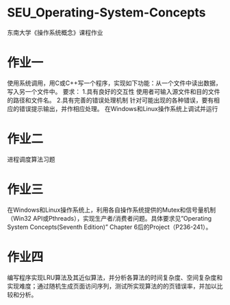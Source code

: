 # SEU_Operating-System-Concepts
东南大学《操作系统概念》课程作业


# 作业一
使用系统调用，用C或C++写一个程序，实现如下功能：从一个文件中读出数据，写入另一个文件中。
要求：
1.具有良好的交互性
使用者可输入源文件和目的文件的路径和文件名。
2.具有完善的错误处理机制
针对可能出现的各种错误，要有相应的错误提示输出，并作相应处理。
在Windows和Linux操作系统上调试并运行

# 作业二
进程调度算法习题

# 作业三
在Windows和Linux操作系统上，利用各自操作系统提供的Mutex和信号量机制（Win32 API或Pthreads），实现生产者/消费者问题。具体要求见”Operating System Concepts(Seventh Edition)” Chapter 6后的Project（P236-241）。

# 作业四
编写程序实现LRU算法及其近似算法，并分析各算法的时间复杂度、空间复杂度和实现难度；通过随机生成页面访问序列，测试所实现算法的的页错误率，并加以比较和分析。
